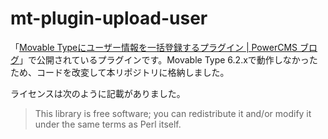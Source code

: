 # mt-plugin-upload-user

「[Movable Typeにユーザー情報を一括登録するプラグイン | PowerCMS ブログ](http://www.powercms.jp/blog/2010/01/movable_type.html)」で公開されているプラグインです。Movable Type 6.2.xで動作しなかったため、コードを改変して本リポジトリに格納しました。

ライセンスは次のように記載がありました。

> This library is free software; you can redistribute it and/or modify it under the same terms as Perl itself.
